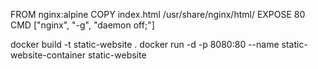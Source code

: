 FROM nginx:alpine
COPY index.html /usr/share/nginx/html/
EXPOSE 80
CMD ["nginx", "-g", "daemon off;"]



docker build -t static-website .
docker run -d -p 8080:80 --name static-website-container static-website
